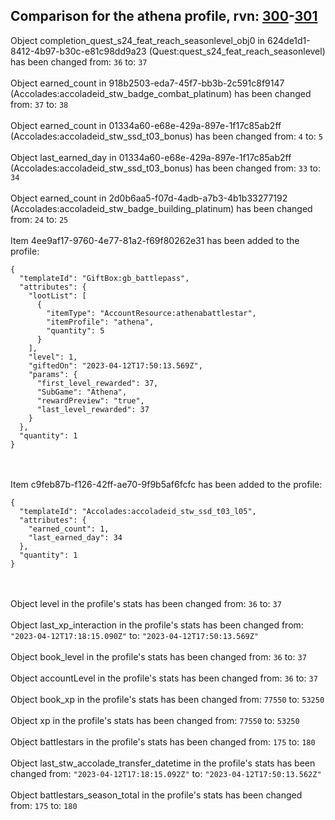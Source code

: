 ## Comparison for the athena profile, rvn: [300](https://github.com/PRO100KatYT/FortniteProfileRevisions/tree/main/profiles/athena/300%20athena.json)-[301](https://github.com/PRO100KatYT/FortniteProfileRevisions/tree/main/profiles/athena/301%20athena.json)

Object completion_quest_s24_feat_reach_seasonlevel_obj0 in 624de1d1-8412-4b97-b30c-e81c98dd9a23 (Quest:quest_s24_feat_reach_seasonlevel) has been changed from: `36` to: `37`
<br><br>
Object earned_count in 918b2503-eda7-45f7-bb3b-2c591c8f9147 (Accolades:accoladeid_stw_badge_combat_platinum) has been changed from: `37` to: `38`
<br><br>
Object earned_count in 01334a60-e68e-429a-897e-1f17c85ab2ff (Accolades:accoladeid_stw_ssd_t03_bonus) has been changed from: `4` to: `5`
<br><br>
Object last_earned_day in 01334a60-e68e-429a-897e-1f17c85ab2ff (Accolades:accoladeid_stw_ssd_t03_bonus) has been changed from: `33` to: `34`
<br><br>
Object earned_count in 2d0b6aa5-f07d-4adb-a7b3-4b1b33277192 (Accolades:accoladeid_stw_badge_building_platinum) has been changed from: `24` to: `25`
<br><br>
Item 4ee9af17-9760-4e77-81a2-f69f80262e31 has been added to the profile:

```
{
  "templateId": "GiftBox:gb_battlepass",
  "attributes": {
    "lootList": [
      {
        "itemType": "AccountResource:athenabattlestar",
        "itemProfile": "athena",
        "quantity": 5
      }
    ],
    "level": 1,
    "giftedOn": "2023-04-12T17:50:13.569Z",
    "params": {
      "first_level_rewarded": 37,
      "SubGame": "Athena",
      "rewardPreview": "true",
      "last_level_rewarded": 37
    }
  },
  "quantity": 1
}
```

<br><br>
Item c9feb87b-f126-42ff-ae70-9f9b5af6fcfc has been added to the profile:

```
{
  "templateId": "Accolades:accoladeid_stw_ssd_t03_l05",
  "attributes": {
    "earned_count": 1,
    "last_earned_day": 34
  },
  "quantity": 1
}
```

<br><br>
Object level in the profile's stats has been changed from: `36` to: `37`
<br><br>
Object last_xp_interaction in the profile's stats has been changed from: `"2023-04-12T17:18:15.090Z"` to: `"2023-04-12T17:50:13.569Z"`
<br><br>
Object book_level in the profile's stats has been changed from: `36` to: `37`
<br><br>
Object accountLevel in the profile's stats has been changed from: `36` to: `37`
<br><br>
Object book_xp in the profile's stats has been changed from: `77550` to: `53250`
<br><br>
Object xp in the profile's stats has been changed from: `77550` to: `53250`
<br><br>
Object battlestars in the profile's stats has been changed from: `175` to: `180`
<br><br>
Object last_stw_accolade_transfer_datetime in the profile's stats has been changed from: `"2023-04-12T17:18:15.092Z"` to: `"2023-04-12T17:50:13.562Z"`
<br><br>
Object battlestars_season_total in the profile's stats has been changed from: `175` to: `180`
<br><br>
